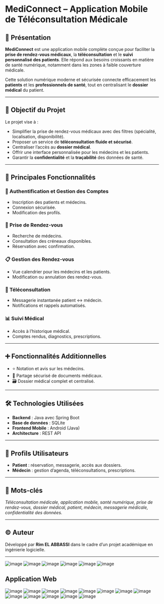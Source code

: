 # MediConnect – Application Mobile de Téléconsultation Médicale

## 📱 Présentation

**MediConnect** est une application mobile complète conçue pour faciliter la **prise de rendez-vous médicaux**, la **téléconsultation** et le **suivi personnalisé des patients**. Elle répond aux besoins croissants en matière de santé numérique, notamment dans les zones à faible couverture médicale.

Cette solution numérique moderne et sécurisée connecte efficacement les **patients** et les **professionnels de santé**, tout en centralisant le **dossier médical** du patient.

---

## 🎯 Objectif du Projet

Le projet vise à :

- Simplifier la prise de rendez-vous médicaux avec des filtres (spécialité, localisation, disponibilité).
- Proposer un service de **téléconsultation fluide et sécurisé**.
- Centraliser l’accès au **dossier médical**.
- Offrir une interface personnalisée pour les médecins et les patients.
- Garantir la **confidentialité** et la **traçabilité** des données de santé.

---

## 🧩 Principales Fonctionnalités

### 🔐 Authentification et Gestion des Comptes
- Inscription des patients et médecins.
- Connexion sécurisée.
- Modification des profils.

### 📅 Prise de Rendez-vous
- Recherche de médecins.
- Consultation des créneaux disponibles.
- Réservation avec confirmation.

### 📋 Gestion des Rendez-vous
- Vue calendrier pour les médecins et les patients.
- Modification ou annulation des rendez-vous.

### 💬 Téléconsultation
- Messagerie instantanée patient ↔ médecin.
- Notifications et rappels automatisés.

### 📊 Suivi Médical
- Accès à l’historique médical.
- Comptes rendus, diagnostics, prescriptions.

---

## ➕ Fonctionnalités Additionnelles

- ⭐ Notation et avis sur les médecins.
- 📄 Partage sécurisé de documents médicaux.
- 🗃️ Dossier médical complet et centralisé.

---

## 🛠️ Technologies Utilisées

- **Backend** : Java avec Spring Boot
- **Base de données** : SQLite
- **Frontend Mobile** : Android (Java)
- **Architecture** : REST API

---

## 👥 Profils Utilisateurs

- **Patient** : réservation, messagerie, accès aux dossiers.
- **Médecin** : gestion d’agenda, téléconsultations, prescriptions.

---

## 📌 Mots-clés

_Téléconsultation médicale, application mobile, santé numérique, prise de rendez-vous, dossier médical, patient, médecin, messagerie médicale, confidentialité des données._

---

## ©️ Auteur

Développé par **Rim EL ABBASSI** dans le cadre d’un projet académique en ingénierie logicielle.

---

![image](https://github.com/user-attachments/assets/ecf8e107-517c-45b4-8de5-3733112c34a3)
![image](https://github.com/user-attachments/assets/ea75add5-7305-4010-bee0-d996a95eccca)
![image](https://github.com/user-attachments/assets/cf9e960f-e4ea-4deb-be9b-3c86cd75dcde)
![image](https://github.com/user-attachments/assets/f1c39c14-554f-4c48-b90d-a173cfce1488)
![image](https://github.com/user-attachments/assets/54d83043-9ed8-4b4e-9620-272d296431e5)
![image](https://github.com/user-attachments/assets/34175045-070f-4541-9117-aebddbfe15a1)
## Application Web
![image](https://github.com/user-attachments/assets/2806ad69-f9bc-4695-a8d0-e4cb07ace1bb)
![image](https://github.com/user-attachments/assets/3b8e5508-7692-404b-8fab-7511d4238fec)
![image](https://github.com/user-attachments/assets/70fbeedb-69b1-42ab-8a16-3624053b2fa0)
![image](https://github.com/user-attachments/assets/e0e41f35-6271-4c8d-835d-31e118ca363e)
![image](https://github.com/user-attachments/assets/3199c36e-68da-4e34-959b-d894751627c9)
![image](https://github.com/user-attachments/assets/555278f5-ffed-4c14-b71c-d72f76378694)
![image](https://github.com/user-attachments/assets/793e1f48-fb30-473f-b7e1-e4cdb5f44871)
![image](https://github.com/user-attachments/assets/2449b54f-f5c8-4b15-9dd0-de2df849abfb)
![image](https://github.com/user-attachments/assets/f258456f-eb4f-465d-853f-64bf0b864f23)
![image](https://github.com/user-attachments/assets/014856c0-bba1-4722-b377-433a99ab4038)
![image](https://github.com/user-attachments/assets/6aa90050-98a3-4769-8ffb-475f5bacc174)
![image](https://github.com/user-attachments/assets/6afd65c5-05c3-4ba3-9956-6b028096442a)
![image](https://github.com/user-attachments/assets/8f58a967-7d15-40fe-9624-c31fce9f8eb2)

